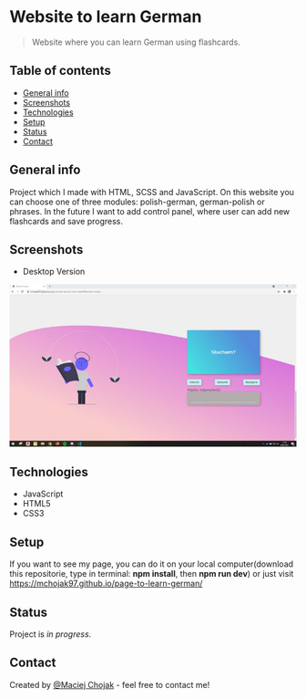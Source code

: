 # Website to learn German
> Website where you can learn German using flashcards.

## Table of contents
* [General info](#general-info)
* [Screenshots](#screenshots)
* [Technologies](#technologies)
* [Setup](#setup)
* [Status](#status)
* [Contact](#contact)

## General info
Project which I made with HTML, SCSS and JavaScript. On this website you can choose one of three modules: polish-german, german-polish or phrases. In the future I want to add control panel, where user can add new flashcards and save progress. 

## Screenshots
* Desktop Version

![Desktop Version](./assets/scr1.jpg)


## Technologies
* JavaScript
* HTML5
* CSS3

## Setup
If you want to see my page, you can do it on your local computer(download this repositorie, type in terminal: **npm install**, then **npm run dev**) or just visit https://mchojak97.github.io/page-to-learn-german/


## Status
Project is _in progress_.

## Contact
Created by [@Maciej Chojak](https://mchojak97.github.io/myportfolio-website/) - feel free to contact me!
